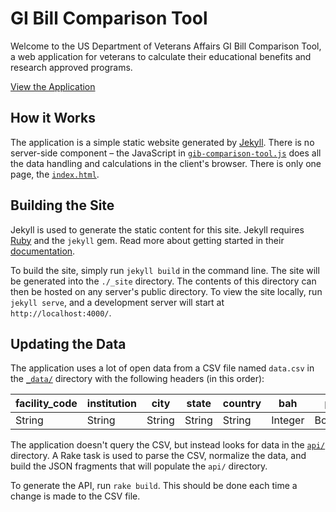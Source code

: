# GI Bill Comparison Tool

Welcome to the US Department of Veterans Affairs GI Bill Comparison Tool, a web application for veterans to calculate their educational benefits and research approved programs.

[View the Application](http://department-of-veterans-affairs.github.io/gi-bill-comparison-tool/)

## How it Works

The application is a simple static website generated by [Jekyll](http://jekyllrb.com). There is no server-side component – the JavaScript in [`gib-comparison-tool.js`](/js/gib-comparison-tool.js) does all the data handling and calculations in the client's browser. There is only one page, the [`index.html`](index.html).

## Building the Site

Jekyll is used to generate the static content for this site. Jekyll requires [Ruby](https://www.ruby-lang.org/) and the `jekyll` gem. Read more about getting started in their [documentation](http://jekyllrb.com/docs/installation/).

To build the site, simply run `jekyll build` in the command line. The site will be generated into the `./_site` directory. The contents of this directory can then be hosted on any server's public directory. To view the site locally, run `jekyll serve`, and a development server will start at `http://localhost:4000/`.

## Updating the Data

The application uses a lot of open data from a CSV file named `data.csv` in the [`_data/`](/_data) directory with the following headers (in this order):

| facility_code | institution | city   | state  | country | bah     | poe     | yr      | gibill  | cross   | grad_rate | grad_rate_rank | default_rate | avg_stu_loan_debt | avg_stu_loan_debt_rank | indicator_group | salary | zip    | email  |
| ------------- | ----------- | ------ | ------ | ------- | ------- | ------- | ------- | ------- | ------- | --------- | -------------- | ------------ | ----------------- | ---------------------- | --------------- | ------ | ------ | ------ |
| String        | String      | String | String | String  | Integer | Boolean | Boolean | Integer | Integer | Float     | Integer        | Float        | Integer           | Integer                | Integer         | String | String | String |

The application doesn't query the CSV, but instead looks for data in the [`api/`](/api) directory. A Rake task is used to parse the CSV, normalize the data, and build the JSON fragments that will populate the `api/` directory.

To generate the API, run `rake build`. This should be done each time a change is made to the CSV file.

